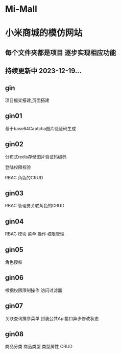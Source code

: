 # Mi-Mall
# 小米商城的模仿网站

## 每个文件夹都是项目 逐步实现相应功能

## 持续更新中 2023-12-19...

## gin 

项目框架搭建,页面搭建

## gin01 

基于base64Captcha图片验证码生成

## gin02 

分布式redis存储图片验证码编码

登陆权限校验

RBAC 角色的CRUD

## gin03

RBAC 管理员关联角色的CRUD

## gin04

RBAC 模块 菜单 操作 权限管理

## gin05

角色授权

## gin06

根据权限限制操作  访问过滤器

## gin07

关联查询排序菜单  封装公共Api接口异步修改状态

## gin08

商品分类 商品类型 类型属性 CRUD